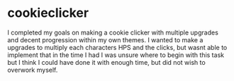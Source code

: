 # cookieclicker

I completed my goals on making a cookie clicker with multiple upgrades and decent progression within my own themes. 
I wanted to make a upgrades to multiply each characters HPS and the clicks, but wasnt able to implement that in the time I had
I was unsure where to begin with this task but I think I could have done it with enough time, but did not wish to overwork myself.
